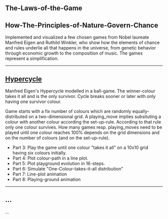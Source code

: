 ## The-Laws-of-the-Game
## How-The-Principles-of-Nature-Govern-Chance

Implemented and visualized a few chosen games from Nobel laureate Manfred Eigen and Ruthild Winkler, who show how the elements of chance and rules underlie all that happens in the universe, from genetic behavior through economic growth to the composition of music. The games represent a simplification.

------------------------------------------------------------------------------------------------------------------------------
## [**Hypercycle**](https://nbviewer.jupyter.org/github/Gordi33/The-Laws-of-the-Game/blob/master/Hypercycle.ipynb) 

Manfred Eigen's Hypercycle modelled in a ball-game. The winner-colour takes it all and is the only survivor. Cycle breaks sooner or later with only having one survivor colour.

Game starts with a fix number of colours which are randomly equally-distributed on a two-dimensional grid.
A playing_move implies subsituting a colour with another colour according the set-up-rule. 
According to that rule only one colour survives.
How many games resp. playing_moves need to be played until one colour reaches 100% depends on the grid dimensions and on the number of colours (and on the set-up-rule).

 - Part 3: Play the game until one colour "takes it all" on a 10x10 grid having six colours initially.
 - Part 4: Plot colour-path in a line plot.
 - Part 5: Plot playground evolution in 16-steps.
 - Part 6: Simulate "One-Colour-takes-it-all distribution"
 - Part 7: Line-plot animation
 - Part 8: Playing-ground animation
 
------------------------------------------------------------------------------------------------------------------------------

## ...

... 